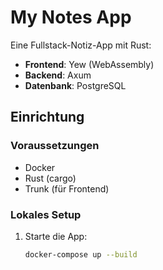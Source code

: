 # My Notes App

Eine Fullstack-Notiz-App mit Rust:
- **Frontend**: Yew (WebAssembly)
- **Backend**: Axum
- **Datenbank**: PostgreSQL

## Einrichtung

### Voraussetzungen
- Docker
- Rust (cargo)
- Trunk (für Frontend)

### Lokales Setup
1. Starte die App:
   ```bash
   docker-compose up --build
